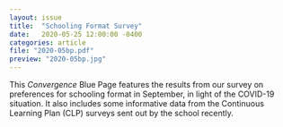 ```yaml
---
layout: issue
title:  "Schooling Format Survey"
date:   2020-05-25 12:00:00 -0400
categories: article
file: "2020-05bp.pdf"
preview: "2020-05bp.jpg"
---
```


This *Convergence* Blue Page features the results from our survey on preferences for schooling format in September, in light of the COVID-19 situation. It also includes some informative data from the Continuous Learning Plan (CLP) surveys sent out by the school recently. 
